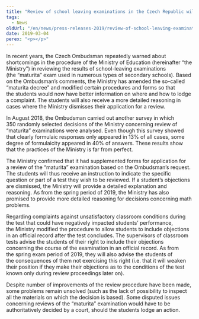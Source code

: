 ```yaml
---
title: "Review of school leaving examinations in the Czech Republic will become more transparent"
tags:
  - News
oldUrl: "/en/news/press-releases-2019/review-of-school-leaving-examinations-in-the-czech-republic-will-become-more-transparent/"
date: 2019-03-04
perex: "<p></p>"
---
```


<!-- imported from the old website -->

<p>In recent years, the Czech Ombudsman repeatedly warned about shortcomings in the procedure of the Ministry of Education (hereinafter “the Ministry”) in reviewing the results of school-leaving examinations (the “maturita” exam used in numerous types of secondary schools). Based on the Ombudsman’s comments, the Ministry has amended the so-called “maturita decree” and modified certain procedures and forms so that the students would now have better information on where and how to lodge a complaint. The students will also receive a more detailed reasoning in cases where the Ministry dismisses their application for a review.</p> <p>In August 2018, the Ombudsman carried out another survey in which 350 randomly selected decisions of the Ministry concerning review of “maturita” examinations were analysed. Even though this survey showed that clearly formulaic responses only appeared in 13% of all cases, some degree of formulaicity appeared in 40% of answers. These results show that the practices of the Ministry is far from perfect.</p> <p>The Ministry confirmed that it had supplemented forms for application for a review of the “maturita” examination based on the Ombudsman’s request. The students will thus receive an instruction to indicate the specific question or part of a test they wish to be reviewed. If a student’s objections are dismissed, the Ministry will provide a detailed explanation and reasoning. As from the spring period of 2019, the Ministry has also promised to provide more detailed reasoning for decisions concerning math problems. </p> <p>Regarding complaints against unsatisfactory classroom conditions during the test that could have negatively impacted students’ performance, the Ministry modified the procedure to allow students to include objections in an official record after the test concludes. The supervisors of classroom tests advise the students of their right to include their objections concerning the course of the examination in an official record. As from the spring exam period of 2019, they will also advise the students of the consequences of them not exercising this right (i.e. that it will weaken their position if they make their objections as to the conditions of the test known only during review proceedings later on).</p><p> Despite number of improvements of the review procedure have been made, some problems remain unsolved (such as the lack of possibility to inspect all the materials on which the decision is based). Some disputed issues concerning reviews of the “maturita” examination would have to be authoritatively decided by a court, should the students lodge an action.</p>
